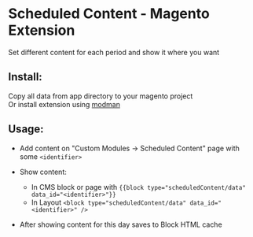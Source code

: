 # Scheduled Content - Magento Extension  
  
Set different content for each period and show it where you want  

## Install:  
  
Copy all data from app directory to your magento project  
Or install extension using [modman](https://github.com/hws47a/modman-relative-links)

## Usage:  
  
* Add content on "Custom Modules -> Scheduled Content" page with some `<identifier>`
  
* Show content:  
  
  * In CMS block or page with `{{block type="scheduledContent/data" data_id="<identifier>"}}`  
  * In Layout `<block type="scheduledContent/data" data_id="<identifier>" />`  
  
* After showing content for this day saves to Block HTML cache  
  